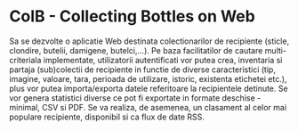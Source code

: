# ColB - Collecting Bottles on Web

Sa se dezvolte o aplicatie Web destinata colectionarilor de recipiente (sticle, clondire, butelii,
damigene, butelci,...). Pe baza facilitatilor de cautare multi-criteriala implementate, utilizatorii
autentificati vor putea crea, inventaria si partaja (sub)colectii de recipiente in functie de diverse
caracteristici (tip, imagine, valoare, tara, perioada de utilizare, istoric, existenta etichetei etc.), plus
vor putea importa/exporta datele referitoare la recipientele detinute. Se vor genera statistici diverse
ce pot fi exportate in formate deschise - minimal, CSV si PDF. Se va realiza, de asemenea, un
clasament al celor mai populare recipiente, disponibil si ca flux de date RSS.
